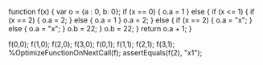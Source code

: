 

function f(x) {
  var o = {a : 0, b: 0};
  if (x == 0) {
    o.a = 1
  } else {
    if (x <= 1) {
      if (x == 2) {
        o.a = 2;
      } else {
        o.a = 1
      }
      o.a = 2;
    } else {
      if (x == 2) {
        o.a = "x";
      } else {
        o.a = "x";
      }
      o.b = 22;
    }
    o.b = 22;
  }
  return o.a + 1;
}

f(0,0);
f(1,0);
f(2,0);
f(3,0);
f(0,1);
f(1,1);
f(2,1);
f(3,1);
%OptimizeFunctionOnNextCall(f);
assertEquals(f(2), "x1");

